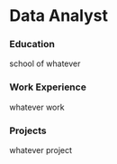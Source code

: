# Data Analyst

### Education
school of whatever

### Work Experience
whatever work

### Projects
whatever project
